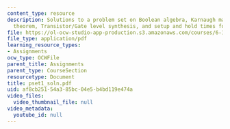 ```yaml
---
content_type: resource
description: Solutions to a problem set on Boolean algebra, Karnaugh maps, DeMorgan?s
  theorem, Transistor/Gate level synthesis, and setup and hold times for D flip-flop.
file: https://ol-ocw-studio-app-production.s3.amazonaws.com/courses/6-111-introductory-digital-systems-laboratory-spring-2006/af8cb25154a385bc04e5b4bd119e474a_pset1_soln.pdf
file_type: application/pdf
learning_resource_types:
- Assignments
ocw_type: OCWFile
parent_title: Assignments
parent_type: CourseSection
resourcetype: Document
title: pset1_soln.pdf
uid: af8cb251-54a3-85bc-04e5-b4bd119e474a
video_files:
  video_thumbnail_file: null
video_metadata:
  youtube_id: null
---
```

